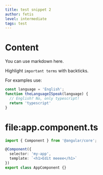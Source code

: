 ```yaml
---
title: test snippet 2
author: fetis
level: intermediate
tags: test
---
```

# Content

You can use markdown here.

Highlight `important terms` with backticks.

For examples use:

```typescript
const language = 'English';
function theLanguageISpeak(language) {
  // English? No, only typescript!
  return 'typescript'
}
```

# file:app.component.ts
```typescript
import { Component } from '@angular/core';

@Component({
  selector: 'my-app',
  template: `<h1>Edit meeee</h1>`
})
export class AppComponent {}
```
